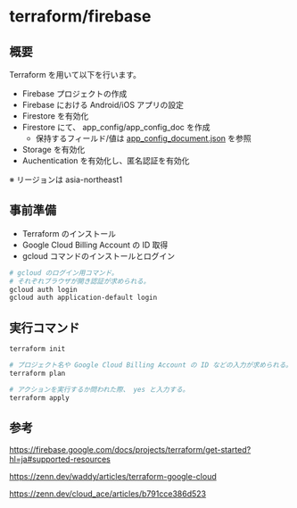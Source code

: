 # terraform/firebase

## 概要

Terraform を用いて以下を行います。

- Firebase プロジェクトの作成
- Firebase における Android/iOS アプリの設定
- Firestore を有効化
- Firestore にて、 app_config/app_config_doc を作成
  - 保持するフィールド/値は [app_config_document.json](./modules/firestore/app_config_document.json) を参照
- Storage を有効化
- Auchentication を有効化し、匿名認証を有効化

※ リージョンは asia-northeast1 

## 事前準備

- Terraform のインストール
- Google Cloud Billing Account の ID 取得
- gcloud コマンドのインストールとログイン

```sh
# gcloud のログイン用コマンド。
# それぞれブラウザが開き認証が求められる。
gcloud auth login
gcloud auth application-default login
```

## 実行コマンド

```sh
terraform init

# プロジェクト名や Google Cloud Billing Account の ID などの入力が求められる。
terraform plan

# アクションを実行するか問われた際、 yes と入力する。
terraform apply
```

## 参考

https://firebase.google.com/docs/projects/terraform/get-started?hl=ja#supported-resources

https://zenn.dev/waddy/articles/terraform-google-cloud

https://zenn.dev/cloud_ace/articles/b791cce386d523